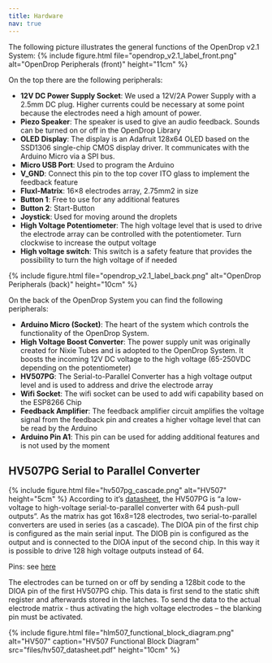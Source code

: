 ```yaml
---
title: Hardware
nav: true
---
```


The following picture illustrates the general functions of the OpenDrop v2.1 System:
{% include figure.html file="opendrop_v2.1_label_front.png" alt="OpenDrop Peripherals (front)" height="11cm" %}

On the top there are the following peripherals:
- **12V DC Power Supply Socket**: We used a 12V/2A Power Supply with a 2.5mm DC plug. Higher currents could be necessary at some point because the electrodes need a high amount of power. 
- **Piezo Speaker**: The speaker is used to give an audio feedback. Sounds can be turned on or off in the OpenDrop Library
- **OLED Display**: The display is an Adafruit 128x64 OLED based on the SSD1306 single-chip CMOS display driver. It communicates with the Arduino Micro via a SPI bus.
- **Micro USB Port**: Used to program the Arduino
- **V_GND**: Connect this pin to the top cover ITO glass to implement the feedback feature
- **Fluxl-Matrix**: 16×8 electrodes array, 2.75mm2 in size
- **Button 1**: Free to use for any additional features
- **Button 2**: Start-Button
- **Joystick**: Used for moving around the droplets
- **High Voltage Potentiometer**: The high voltage level that is used to drive the electrode array can be controlled with the potentiometer. Turn clockwise to increase the output voltage
- **High voltage switch**: This switch is a safety feature that provides the possibility to turn the high voltage of if needed

{% include figure.html file="opendrop_v2.1_label_back.png" alt="OpenDrop Peripherals (back)" height="10cm" %}

On the back of the OpenDrop System you can find the following peripherals:
- **Arduino Micro (Socket)**: The heart of the system which controls the functionality of the OpenDrop System.
- **High Voltage Boost Converter**: The power supply unit was originally created for Nixie Tubes and is adopted to the OpenDrop System. It boosts the incoming 12V DC voltage to the high voltage (65-250VDC depending on the potentiometer)
- **HV507PG**: The Serial-to-Parallel Converter has a high voltage output level and is used to address and drive the electrode array
- **Wifi Socket**: The wifi socket can be used to add wifi capability based on the ESP8266 Chip
- **Feedback Amplifier**: The feedback amplifier circuit amplifies the voltage signal from the feedback pin and creates a higher voltage level that can be read by the Arduino
- **Arduino Pin A1**: This pin can be used for adding additional features and is not used by the moment

## HV507PG Serial to Parallel Converter
{% include figure.html file="hv507pg_cascade.png" alt="HV507" height="5cm" %}
According to it’s [datasheet](files/hv507_datasheet.pdf), the HV507PG is “a low-voltage to high-voltage serial-to-parallel converter with 64 push-pull outputs”. As the matrix has got 16x8=128 electrodes, two serial-to-parallel converters are used in series (as a cascade). The DIOA pin of the first chip is configured as the main serial input. The DIOB pin is configured as the output and is connected to the DIOA input of the second chip. In this way it is possible to drive 128 high voltage outputs instead of 64.

Pins: see [here](tables/hv507_pins.htm)

The electrodes can be turned on or off by sending a 128bit code to the DIOA pin of the first HV507PG chip. This data is first send to the static shift register and afterwards stored in the latches. To send the data to the actual electrode matrix - thus activating the high voltage electrodes – the blanking pin must be activated.

{% include figure.html file="hlm507_functional_block_diagram.png" alt="HV507" caption="HV507 Functional Block Diagram" src="files/hv507_datasheet.pdf" height="10cm" %}
